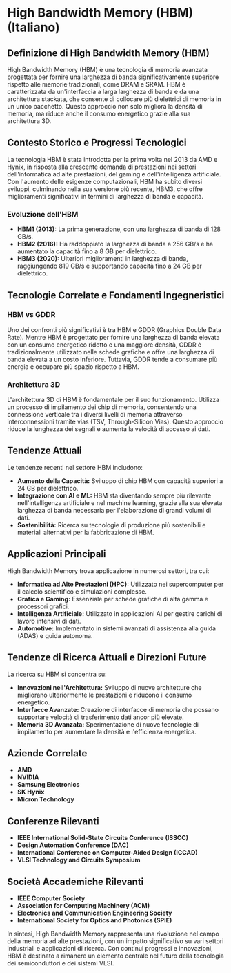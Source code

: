 # High Bandwidth Memory (HBM) (Italiano)

## Definizione di High Bandwidth Memory (HBM)

High Bandwidth Memory (HBM) è una tecnologia di memoria avanzata progettata per fornire una larghezza di banda significativamente superiore rispetto alle memorie tradizionali, come DRAM e SRAM. HBM è caratterizzata da un'interfaccia a larga larghezza di banda e da una architettura stackata, che consente di collocare più dielettrici di memoria in un unico pacchetto. Questo approccio non solo migliora la densità di memoria, ma riduce anche il consumo energetico grazie alla sua architettura 3D.

## Contesto Storico e Progressi Tecnologici

La tecnologia HBM è stata introdotta per la prima volta nel 2013 da AMD e Hynix, in risposta alla crescente domanda di prestazioni nei settori dell'informatica ad alte prestazioni, del gaming e dell'intelligenza artificiale. Con l'aumento delle esigenze computazionali, HBM ha subito diversi sviluppi, culminando nella sua versione più recente, HBM3, che offre miglioramenti significativi in termini di larghezza di banda e capacità.

### Evoluzione dell'HBM

- **HBM1 (2013):** La prima generazione, con una larghezza di banda di 128 GB/s.
- **HBM2 (2016):** Ha raddoppiato la larghezza di banda a 256 GB/s e ha aumentato la capacità fino a 8 GB per dielettrico.
- **HBM3 (2020):** Ulteriori miglioramenti in larghezza di banda, raggiungendo 819 GB/s e supportando capacità fino a 24 GB per dielettrico.

## Tecnologie Correlate e Fondamenti Ingegneristici

### HBM vs GDDR

Uno dei confronti più significativi è tra HBM e GDDR (Graphics Double Data Rate). Mentre HBM è progettato per fornire una larghezza di banda elevata con un consumo energetico ridotto e una maggiore densità, GDDR è tradizionalmente utilizzato nelle schede grafiche e offre una larghezza di banda elevata a un costo inferiore. Tuttavia, GDDR tende a consumare più energia e occupare più spazio rispetto a HBM.

### Architettura 3D

L'architettura 3D di HBM è fondamentale per il suo funzionamento. Utilizza un processo di impilamento dei chip di memoria, consentendo una connessione verticale tra i diversi livelli di memoria attraverso interconnessioni tramite vias (TSV, Through-Silicon Vias). Questo approccio riduce la lunghezza dei segnali e aumenta la velocità di accesso ai dati.

## Tendenze Attuali

Le tendenze recenti nel settore HBM includono:

- **Aumento della Capacità:** Sviluppo di chip HBM con capacità superiori a 24 GB per dielettrico.
- **Integrazione con AI e ML:** HBM sta diventando sempre più rilevante nell'intelligenza artificiale e nel machine learning, grazie alla sua elevata larghezza di banda necessaria per l'elaborazione di grandi volumi di dati.
- **Sostenibilità:** Ricerca su tecnologie di produzione più sostenibili e materiali alternativi per la fabbricazione di HBM.

## Applicazioni Principali

High Bandwidth Memory trova applicazione in numerosi settori, tra cui:

- **Informatica ad Alte Prestazioni (HPC):** Utilizzato nei supercomputer per il calcolo scientifico e simulazioni complesse.
- **Grafica e Gaming:** Essenziale per schede grafiche di alta gamma e processori grafici.
- **Intelligenza Artificiale:** Utilizzato in applicazioni AI per gestire carichi di lavoro intensivi di dati.
- **Automotive:** Implementato in sistemi avanzati di assistenza alla guida (ADAS) e guida autonoma.

## Tendenze di Ricerca Attuali e Direzioni Future

La ricerca su HBM si concentra su:

- **Innovazioni nell'Architettura:** Sviluppo di nuove architetture che migliorano ulteriormente le prestazioni e riducono il consumo energetico.
- **Interfacce Avanzate:** Creazione di interfacce di memoria che possano supportare velocità di trasferimento dati ancor più elevate.
- **Memoria 3D Avanzata:** Sperimentazione di nuove tecnologie di impilamento per aumentare la densità e l'efficienza energetica.

## Aziende Correlate

- **AMD**
- **NVIDIA**
- **Samsung Electronics**
- **SK Hynix**
- **Micron Technology**

## Conferenze Rilevanti

- **IEEE International Solid-State Circuits Conference (ISSCC)**
- **Design Automation Conference (DAC)**
- **International Conference on Computer-Aided Design (ICCAD)**
- **VLSI Technology and Circuits Symposium**

## Società Accademiche Rilevanti

- **IEEE Computer Society**
- **Association for Computing Machinery (ACM)**
- **Electronics and Communication Engineering Society**
- **International Society for Optics and Photonics (SPIE)**

In sintesi, High Bandwidth Memory rappresenta una rivoluzione nel campo della memoria ad alte prestazioni, con un impatto significativo su vari settori industriali e applicazioni di ricerca. Con continui progressi e innovazioni, HBM è destinato a rimanere un elemento centrale nel futuro della tecnologia dei semiconduttori e dei sistemi VLSI.